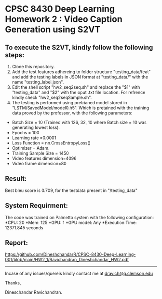 CPSC 8430 Deep Learning Homework 2 : Video Caption Generation using S2VT 
============= 

To execute the S2VT, kindly follow the following steps: 
---------------
1. Clone this repository.
2. Add the test features adhereing to folder structure "testing_data/feat" and add the testing labels in JSON format at "testing_data/" with the name "testing_label.json".
3. Edit the shell script "hw2_seq2seq.sh" and replace the "$1" with "testing_data" and "$2" with the oput .txt file location. For refrence kindly check "hw2_seq2seqSample.sh".
4. The testing is performed using pretrianed model stored in "LSTM/SavedModel/model0.h5". Which is pretained with the training data proved by the professor, with the following parameters:

  * Batch Size = 10 (Trained with 126, 32, 10 where Batch size = 10 was generating lowest loss).
  * Epochs = 100
  * Learning rate =0.0001
  * Loss Function = nn.CrossEntropyLoss()
  * Optimizer = Adam.
  * Training Sample Size = 1450
  * Video features dimension=4096
  * Video frame dimension=80

Result:
---------------
Best bleu score is 0.709, for the testdata present in "/testing_data"

System Requirment:
---------------
The code was trained on Palmetto system with the following configuration:
*CPU: 20
*Mem: 125
*GPU: 1
*GPU model: Any
*Execution Time: 12371.845 seconds

Report: 
---------------
https://github.com/DineshchandarR/CPSC-8430-Deep-Learning-001/blob/main/HW2_1/Ravichandran_Dineshchandar_HW2.pdf

---------------
Incase of any issues/quereis kindly contact me at dravich@g.clemson.edu

Thanks,

Dineschandar Ravichandran.
